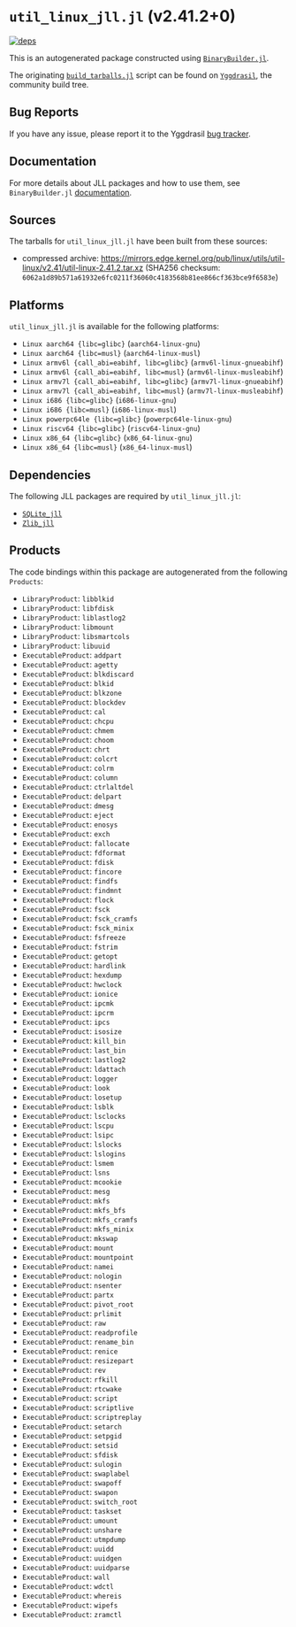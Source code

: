 # `util_linux_jll.jl` (v2.41.2+0)

[![deps](https://juliahub.com/docs/util_linux_jll/deps.svg)](https://juliahub.com/ui/Packages/General/util_linux_jll/)

This is an autogenerated package constructed using [`BinaryBuilder.jl`](https://github.com/JuliaPackaging/BinaryBuilder.jl).

The originating [`build_tarballs.jl`](https://github.com/JuliaPackaging/Yggdrasil/blob/f55636a115aede5187642976374ac12c1f4a5871/U/util_linux/build_tarballs.jl) script can be found on [`Yggdrasil`](https://github.com/JuliaPackaging/Yggdrasil/), the community build tree.

## Bug Reports

If you have any issue, please report it to the Yggdrasil [bug tracker](https://github.com/JuliaPackaging/Yggdrasil/issues).

## Documentation

For more details about JLL packages and how to use them, see `BinaryBuilder.jl` [documentation](https://docs.binarybuilder.org/stable/jll/).

## Sources

The tarballs for `util_linux_jll.jl` have been built from these sources:

* compressed archive: https://mirrors.edge.kernel.org/pub/linux/utils/util-linux/v2.41/util-linux-2.41.2.tar.xz (SHA256 checksum: `6062a1d89b571a61932e6fc0211f36060c4183568b81ee866cf363bce9f6583e`)

## Platforms

`util_linux_jll.jl` is available for the following platforms:

* `Linux aarch64 {libc=glibc}` (`aarch64-linux-gnu`)
* `Linux aarch64 {libc=musl}` (`aarch64-linux-musl`)
* `Linux armv6l {call_abi=eabihf, libc=glibc}` (`armv6l-linux-gnueabihf`)
* `Linux armv6l {call_abi=eabihf, libc=musl}` (`armv6l-linux-musleabihf`)
* `Linux armv7l {call_abi=eabihf, libc=glibc}` (`armv7l-linux-gnueabihf`)
* `Linux armv7l {call_abi=eabihf, libc=musl}` (`armv7l-linux-musleabihf`)
* `Linux i686 {libc=glibc}` (`i686-linux-gnu`)
* `Linux i686 {libc=musl}` (`i686-linux-musl`)
* `Linux powerpc64le {libc=glibc}` (`powerpc64le-linux-gnu`)
* `Linux riscv64 {libc=glibc}` (`riscv64-linux-gnu`)
* `Linux x86_64 {libc=glibc}` (`x86_64-linux-gnu`)
* `Linux x86_64 {libc=musl}` (`x86_64-linux-musl`)

## Dependencies

The following JLL packages are required by `util_linux_jll.jl`:

* [`SQLite_jll`](https://github.com/JuliaBinaryWrappers/SQLite_jll.jl)
* [`Zlib_jll`](https://github.com/JuliaBinaryWrappers/Zlib_jll.jl)

## Products

The code bindings within this package are autogenerated from the following `Products`:

* `LibraryProduct`: `libblkid`
* `LibraryProduct`: `libfdisk`
* `LibraryProduct`: `liblastlog2`
* `LibraryProduct`: `libmount`
* `LibraryProduct`: `libsmartcols`
* `LibraryProduct`: `libuuid`
* `ExecutableProduct`: `addpart`
* `ExecutableProduct`: `agetty`
* `ExecutableProduct`: `blkdiscard`
* `ExecutableProduct`: `blkid`
* `ExecutableProduct`: `blkzone`
* `ExecutableProduct`: `blockdev`
* `ExecutableProduct`: `cal`
* `ExecutableProduct`: `chcpu`
* `ExecutableProduct`: `chmem`
* `ExecutableProduct`: `choom`
* `ExecutableProduct`: `chrt`
* `ExecutableProduct`: `colcrt`
* `ExecutableProduct`: `colrm`
* `ExecutableProduct`: `column`
* `ExecutableProduct`: `ctrlaltdel`
* `ExecutableProduct`: `delpart`
* `ExecutableProduct`: `dmesg`
* `ExecutableProduct`: `eject`
* `ExecutableProduct`: `enosys`
* `ExecutableProduct`: `exch`
* `ExecutableProduct`: `fallocate`
* `ExecutableProduct`: `fdformat`
* `ExecutableProduct`: `fdisk`
* `ExecutableProduct`: `fincore`
* `ExecutableProduct`: `findfs`
* `ExecutableProduct`: `findmnt`
* `ExecutableProduct`: `flock`
* `ExecutableProduct`: `fsck`
* `ExecutableProduct`: `fsck_cramfs`
* `ExecutableProduct`: `fsck_minix`
* `ExecutableProduct`: `fsfreeze`
* `ExecutableProduct`: `fstrim`
* `ExecutableProduct`: `getopt`
* `ExecutableProduct`: `hardlink`
* `ExecutableProduct`: `hexdump`
* `ExecutableProduct`: `hwclock`
* `ExecutableProduct`: `ionice`
* `ExecutableProduct`: `ipcmk`
* `ExecutableProduct`: `ipcrm`
* `ExecutableProduct`: `ipcs`
* `ExecutableProduct`: `isosize`
* `ExecutableProduct`: `kill_bin`
* `ExecutableProduct`: `last_bin`
* `ExecutableProduct`: `lastlog2`
* `ExecutableProduct`: `ldattach`
* `ExecutableProduct`: `logger`
* `ExecutableProduct`: `look`
* `ExecutableProduct`: `losetup`
* `ExecutableProduct`: `lsblk`
* `ExecutableProduct`: `lsclocks`
* `ExecutableProduct`: `lscpu`
* `ExecutableProduct`: `lsipc`
* `ExecutableProduct`: `lslocks`
* `ExecutableProduct`: `lslogins`
* `ExecutableProduct`: `lsmem`
* `ExecutableProduct`: `lsns`
* `ExecutableProduct`: `mcookie`
* `ExecutableProduct`: `mesg`
* `ExecutableProduct`: `mkfs`
* `ExecutableProduct`: `mkfs_bfs`
* `ExecutableProduct`: `mkfs_cramfs`
* `ExecutableProduct`: `mkfs_minix`
* `ExecutableProduct`: `mkswap`
* `ExecutableProduct`: `mount`
* `ExecutableProduct`: `mountpoint`
* `ExecutableProduct`: `namei`
* `ExecutableProduct`: `nologin`
* `ExecutableProduct`: `nsenter`
* `ExecutableProduct`: `partx`
* `ExecutableProduct`: `pivot_root`
* `ExecutableProduct`: `prlimit`
* `ExecutableProduct`: `raw`
* `ExecutableProduct`: `readprofile`
* `ExecutableProduct`: `rename_bin`
* `ExecutableProduct`: `renice`
* `ExecutableProduct`: `resizepart`
* `ExecutableProduct`: `rev`
* `ExecutableProduct`: `rfkill`
* `ExecutableProduct`: `rtcwake`
* `ExecutableProduct`: `script`
* `ExecutableProduct`: `scriptlive`
* `ExecutableProduct`: `scriptreplay`
* `ExecutableProduct`: `setarch`
* `ExecutableProduct`: `setpgid`
* `ExecutableProduct`: `setsid`
* `ExecutableProduct`: `sfdisk`
* `ExecutableProduct`: `sulogin`
* `ExecutableProduct`: `swaplabel`
* `ExecutableProduct`: `swapoff`
* `ExecutableProduct`: `swapon`
* `ExecutableProduct`: `switch_root`
* `ExecutableProduct`: `taskset`
* `ExecutableProduct`: `umount`
* `ExecutableProduct`: `unshare`
* `ExecutableProduct`: `utmpdump`
* `ExecutableProduct`: `uuidd`
* `ExecutableProduct`: `uuidgen`
* `ExecutableProduct`: `uuidparse`
* `ExecutableProduct`: `wall`
* `ExecutableProduct`: `wdctl`
* `ExecutableProduct`: `whereis`
* `ExecutableProduct`: `wipefs`
* `ExecutableProduct`: `zramctl`
